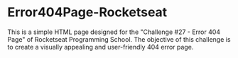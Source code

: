 # Error404Page-Rocketseat
This is a simple HTML page designed for the "Challenge #27 - Error 404 Page" of Rocketseat Programming School. The objective of this challenge is to create a visually appealing and user-friendly 404 error page.
